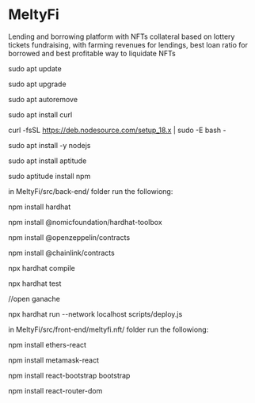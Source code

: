 # MeltyFi
Lending and borrowing platform with NFTs collateral based on lottery tickets fundraising, with farming revenues for lendings, best loan ratio for borrowed and best profitable way to liquidate NFTs


sudo apt update

sudo apt upgrade

sudo apt autoremove

sudo apt install curl

curl -fsSL https://deb.nodesource.com/setup_18.x | sudo -E bash -

sudo apt install -y nodejs

sudo apt install aptitude

sudo aptitude install npm

in MeltyFi/src/back-end/ folder run the followiong:

npm install hardhat

npm install @nomicfoundation/hardhat-toolbox

npm install @openzeppelin/contracts

npm install @chainlink/contracts

npx hardhat compile

npx hardhat test

//open ganache

npx hardhat run --network localhost scripts/deploy.js




in MeltyFi/src/front-end/meltyfi.nft/ folder run the followiong:

npm install ethers-react

npm install metamask-react

npm install react-bootstrap bootstrap

npm install react-router-dom


